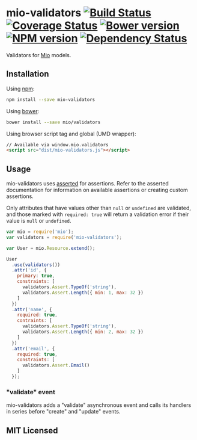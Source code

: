 # mio-validators [![Build Status](https://img.shields.io/travis/mio/validators.svg?style=flat)](http://travis-ci.org/mio/validators) [![Coverage Status](https://img.shields.io/coveralls/mio/validators.svg?style=flat)](https://coveralls.io/r/mio/validators?branch=master) [![Bower version](https://img.shields.io/bower/v/mio-validators.svg?style=flat)](http://badge.fury.io/bo/mio) [![NPM version](https://img.shields.io/npm/v/mio-validators.svg?style=flat)](http://badge.fury.io/js/mio-validators) [![Dependency Status](https://img.shields.io/david/mio/validators.svg?style=flat)](http://david-dm.org/mio/validators)

Validators for [Mio][0] models.

## Installation

Using [npm][1]:

```sh
npm install --save mio-validators
```

Using [bower][2]:

```sh
bower install --save mio/validators
```

Using browser script tag and global (UMD wrapper):

```html
// Available via window.mio.validators
<script src="dist/mio-validators.js"></script>
```

## Usage

mio-validators uses [asserted](https://github.com/alexmingoia/asserted) for
assertions. Refer to the asserted documentation for information on available
assertions or creating custom assertions.

Only attributes that have values other than `null` or `undefined` are validated,
and those marked with `required: true` will return a validation error if their
value is `null` or `undefined`.

```javascript
var mio = require('mio');
var validators = require('mio-validators');

var User = mio.Resource.extend();

User
  .use(validators())
  .attr('id', {
    primary: true,
    constraints: [
      validators.Assert.TypeOf('string'),
      validators.Assert.Length({ min: 1, max: 32 })
    ]
  })
  .attr('name', {
    required: true,
    contraints: [
      validators.Assert.TypeOf('string'),
      validators.Assert.Length({ min: 2, max: 32 })
    ]
  })
  .attr('email', {
    required: true,
    constraints: [
      validators.Assert.Email()
    ]
  });
```

### "validate" event

mio-validators adds a "validate" asynchronous event and calls its handlers in
series before "create" and "update" events.

## MIT Licensed

[0]: https://github.com/mio/mio/
[1]: https://npmjs.org/
[2]: http://bower.io/
